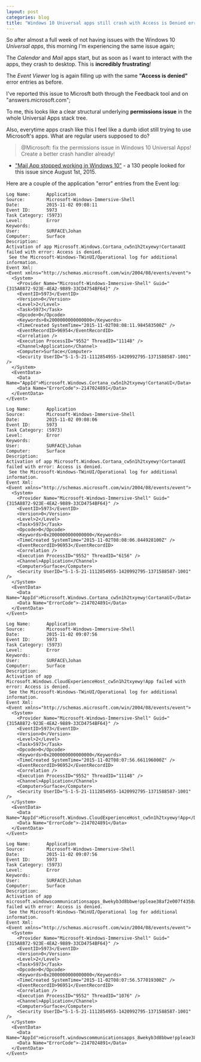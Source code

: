 ```yaml
---
layout: post
categories: blog
title: "Windows 10 Universal apps still crash with Access is Denied errors"
---
```


So after almost a full week of not having issues with the Windows 10 *Universal apps*, this morning I'm experiencing the same issue again;

The *Calendar* and *Mail* apps start, but as soon as I want to interact with the apps, they crash to desktop. This is **incredibly frustrating**!

The *Event Viewer* log is again filling up with the same **"Access is denied"** error entries as before.

I've reported this issue to Microsft both through the Feedback tool and on "answers.microsoft.com";

To me, this looks like a clear structural underlying **permissions issue** in the whole Universal Apps stack tree.

Also, everytime apps crash like this I feel like a dumb idiot still trying to use Microsoft's apps. What are regular users supposed to do?

> @Microsoft: fix the permissions issue in Windows 10 Universal Apps! Create a better crash handler already!

- ["Mail App stopped working in Windows 10"](http://answers.microsoft.com/en-us/windows/forum/apps_windows_10-outlook_mail/mail-app-stopped-working-in-windows-10/19dfee06-5577-43c6-a1f9-3799fdc7d72c) - a 130 people looked for this issue since August 1st, 2015.

Here are a couple of the application "error" entries from the Event log:

```
Log Name:      Application
Source:        Microsoft-Windows-Immersive-Shell
Date:          2015-11-02 09:08:11
Event ID:      5973
Task Category: (5973)
Level:         Error
Keywords:
User:          SURFACE\Johan
Computer:      Surface
Description:
Activation of app Microsoft.Windows.Cortana_cw5n1h2txyewy!CortanaUI failed with error: Access is denied.
 See the Microsoft-Windows-TWinUI/Operational log for additional information.
Event Xml:
<Event xmlns="http://schemas.microsoft.com/win/2004/08/events/event">
  <System>
    <Provider Name="Microsoft-Windows-Immersive-Shell" Guid="{315A8872-923E-4EA2-9889-33CD4754BF64}" />
    <EventID>5973</EventID>
    <Version>0</Version>
    <Level>2</Level>
    <Task>5973</Task>
    <Opcode>0</Opcode>
    <Keywords>0x2000000000000000</Keywords>
    <TimeCreated SystemTime="2015-11-02T08:08:11.984583500Z" />
    <EventRecordID>96954</EventRecordID>
    <Correlation />
    <Execution ProcessID="9552" ThreadID="11148" />
    <Channel>Application</Channel>
    <Computer>Surface</Computer>
    <Security UserID="S-1-5-21-1112854955-1420992795-1371588587-1001" />
  </System>
  <EventData>
    <Data Name="AppId">Microsoft.Windows.Cortana_cw5n1h2txyewy!CortanaUI</Data>
    <Data Name="ErrorCode">-2147024891</Data>
  </EventData>
</Event>
```

```
Log Name:      Application
Source:        Microsoft-Windows-Immersive-Shell
Date:          2015-11-02 09:08:06
Event ID:      5973
Task Category: (5973)
Level:         Error
Keywords:
User:          SURFACE\Johan
Computer:      Surface
Description:
Activation of app Microsoft.Windows.Cortana_cw5n1h2txyewy!CortanaUI failed with error: Access is denied.
 See the Microsoft-Windows-TWinUI/Operational log for additional information.
Event Xml:
<Event xmlns="http://schemas.microsoft.com/win/2004/08/events/event">
  <System>
    <Provider Name="Microsoft-Windows-Immersive-Shell" Guid="{315A8872-923E-4EA2-9889-33CD4754BF64}" />
    <EventID>5973</EventID>
    <Version>0</Version>
    <Level>2</Level>
    <Task>5973</Task>
    <Opcode>0</Opcode>
    <Keywords>0x2000000000000000</Keywords>
    <TimeCreated SystemTime="2015-11-02T08:08:06.844928100Z" />
    <EventRecordID>96953</EventRecordID>
    <Correlation />
    <Execution ProcessID="9552" ThreadID="6156" />
    <Channel>Application</Channel>
    <Computer>Surface</Computer>
    <Security UserID="S-1-5-21-1112854955-1420992795-1371588587-1001" />
  </System>
  <EventData>
    <Data Name="AppId">Microsoft.Windows.Cortana_cw5n1h2txyewy!CortanaUI</Data>
    <Data Name="ErrorCode">-2147024891</Data>
  </EventData>
</Event>
```

```
Log Name:      Application
Source:        Microsoft-Windows-Immersive-Shell
Date:          2015-11-02 09:07:56
Event ID:      5973
Task Category: (5973)
Level:         Error
Keywords:
User:          SURFACE\Johan
Computer:      Surface
Description:
Activation of app Microsoft.Windows.CloudExperienceHost_cw5n1h2txyewy!App failed with error: Access is denied.
 See the Microsoft-Windows-TWinUI/Operational log for additional information.
Event Xml:
<Event xmlns="http://schemas.microsoft.com/win/2004/08/events/event">
  <System>
    <Provider Name="Microsoft-Windows-Immersive-Shell" Guid="{315A8872-923E-4EA2-9889-33CD4754BF64}" />
    <EventID>5973</EventID>
    <Version>0</Version>
    <Level>2</Level>
    <Task>5973</Task>
    <Opcode>0</Opcode>
    <Keywords>0x2000000000000000</Keywords>
    <TimeCreated SystemTime="2015-11-02T08:07:56.661196000Z" />
    <EventRecordID>96952</EventRecordID>
    <Correlation />
    <Execution ProcessID="9552" ThreadID="11148" />
    <Channel>Application</Channel>
    <Computer>Surface</Computer>
    <Security UserID="S-1-5-21-1112854955-1420992795-1371588587-1001" />
  </System>
  <EventData>
    <Data Name="AppId">Microsoft.Windows.CloudExperienceHost_cw5n1h2txyewy!App</Data>
    <Data Name="ErrorCode">-2147024891</Data>
  </EventData>
</Event>
```

```
Log Name:      Application
Source:        Microsoft-Windows-Immersive-Shell
Date:          2015-11-02 09:07:56
Event ID:      5973
Task Category: (5973)
Level:         Error
Keywords:
User:          SURFACE\Johan
Computer:      Surface
Description:
Activation of app microsoft.windowscommunicationsapps_8wekyb3d8bbwe!ppleae38af2e007f4358a809ac99a64a67c1 failed with error: Access is denied.
 See the Microsoft-Windows-TWinUI/Operational log for additional information.
Event Xml:
<Event xmlns="http://schemas.microsoft.com/win/2004/08/events/event">
  <System>
    <Provider Name="Microsoft-Windows-Immersive-Shell" Guid="{315A8872-923E-4EA2-9889-33CD4754BF64}" />
    <EventID>5973</EventID>
    <Version>0</Version>
    <Level>2</Level>
    <Task>5973</Task>
    <Opcode>0</Opcode>
    <Keywords>0x2000000000000000</Keywords>
    <TimeCreated SystemTime="2015-11-02T08:07:56.577019300Z" />
    <EventRecordID>96951</EventRecordID>
    <Correlation />
    <Execution ProcessID="9552" ThreadID="1076" />
    <Channel>Application</Channel>
    <Computer>Surface</Computer>
    <Security UserID="S-1-5-21-1112854955-1420992795-1371588587-1001" />
  </System>
  <EventData>
    <Data Name="AppId">microsoft.windowscommunicationsapps_8wekyb3d8bbwe!ppleae38af2e007f4358a809ac99a64a67c1</Data>
    <Data Name="ErrorCode">-2147024891</Data>
  </EventData>
</Event>
```
